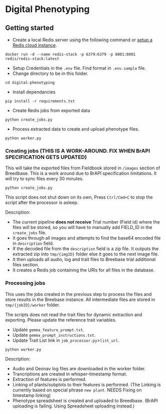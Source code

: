 # Digital Phenotyping

## Getting started

- Create a local Redis server using the following command or [setup a Redis cloud instance](https://redis.io/docs/latest/operate/rc/databases/create-database/create-essentials-database/).
```
docker run -d --name redis-stack -p 6379:6379 -p 8001:8001 redis/redis-stack:latest
```
- Setup Credentials in the `.env` file. Find format in `.env.sample` file.
- Change directory to be in this folder. 
```
cd digital-phenotyping
```
- Install dependancies
```
pip install -r requirements.txt
```
- Create Redis jobs from exported data
```
python create_jobs.py
```
- Process extracted data to create and upload phenotype files.
```
python worker.py
```

### Creating jobs (THIS IS A WORK-AROUND. FIX WHEN BrAPI SPECIFICATION GETS UPDATED)

This will take the exported files from Fieldbook stored in `/images` section of Breedbase. This is a work around due to BrAPI specification limitations. It will try to sync files every 30 minutes. 

```
python create_jobs.py
```

This script does not shut down on its own, Press `Ctrl/Cmd+C` to stop the script after the processor is asleep.

Description:
- The current pipeline **does not receive** Trial number (Field id) where the files will be stored, so you will have to manually add FIELD_ID in the `create_jobs` file.
- It goes through all images and attempts to find the base64 encoded file in `description` field.
- If the decoded file from the `description` field is a zip file. It outputs the extracted zip into `tmp/{imgID}` folder else it goes to the next image file.
- It then uploads all audio, log and trait files to Breebase trial additional files section.
- It creates a Redis job containing the URIs for all files in the database.

### Processing jobs

This uses the jobs created in the previous step to process the files and store results in the Breebase instance. All intermediate files are stored in `tmp/{jobID}/worker` folder. 

The scripts does not read the trait files for dynamic extraction and exporting. Please update the reference trait variables.

- Update `gemma_feature_prompt.txt`.
- Update `gemma_prompt_instructions.txt`.
- Update Trait List link in `job_processor.py`>`list_url`.

```
python worker.py
```

Description:
- Audio and Geonav log files are downloaded in the worker folder.
- Trancriptions are created in whisper-timestamp format.
- Extraction of features is performed.
- Linking of plants/subplots to their features is performed. (The Linking is currently based on special phrase `new plant`. NEEDS Fixing on timestamp linking)
- Phenotype spreadsheet is created and uploaded to Breedbase. (BrAPI uploading is failing. Using Spreadsheet uploading instead.)